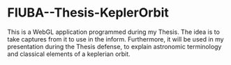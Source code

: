 # FIUBA--Thesis-KeplerOrbit
This is a WebGL application programmed during my Thesis. The idea is to take captures from it to use in the inform. Furthermore, it will be used in my presentation during the Thesis defense, to explain astronomic terminology and classical elements of a keplerian orbit.
